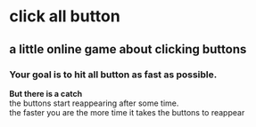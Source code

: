 # click all button

## a little online game about clicking buttons

### **Your goal is to hit all button as fast as possible.**

**But there is a catch** <br>
the buttons start reappearing after some time. <br>
the faster you are the more time it takes the buttons to reappear
